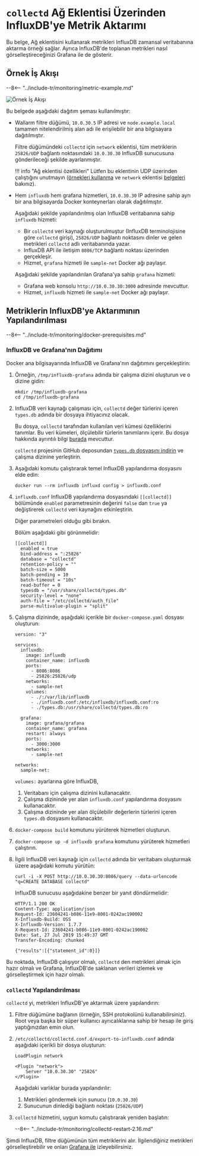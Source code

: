 [img-network-plugin-influxdb]:     ../../images/monitoring/network-plugin-influxdb.png

[doc-grafana]:                     working-with-grafana.md

[link-collectd-networking]:        https://collectd.org/wiki/index.php/Networking_introduction
[link-network-plugin]:             https://collectd.org/documentation/manpages/collectd.conf.5.shtml#plugin_network
[link-typesdb]:                    https://collectd.org/documentation/manpages/types.db.5.shtml
[link-typesdb-file]:               https://github.com/collectd/collectd/blob/master/src/types.db

#   `collectd` Ağ Eklentisi Üzerinden InfluxDB'ye Metrik Aktarımı

Bu belge, Ağ eklentisini kullanarak metrikleri InfluxDB zamansal veritabanına aktarma örneği sağlar. Ayrıca InfluxDB'de toplanan metrikleri nasıl görselleştireceğinizi Grafana ile de gösterir.

##  Örnek İş Akışı

--8<-- "../include-tr/monitoring/metric-example.md"

![Örnek İş Akışı][img-network-plugin-influxdb]

Bu belgede aşağıdaki dağıtım şeması kullanılmıştır:
*   Wallarm filtre düğümü, `10.0.30.5` IP adresi ve `node.example.local` tamamen nitelendirilmiş alan adı ile erişilebilir bir ana bilgisayara dağıtılmıştır.
    
    Filtre düğümündeki `collectd` için `network` eklentisi, tüm metriklerin `25826/UDP` bağlantı noktasındaki `10.0.30.30` InfluxDB sunucusuna gönderileceği şekilde ayarlanmıştır.
    
    !!! info "Ağ eklentisi özellikleri"
        Lütfen bu eklentinin UDP üzerinden çalıştığını unutmayın ([örnekleri kullanma][link-collectd-networking] ve `network` eklentisi [belgeleri][link-network-plugin] bakınız).
    
    
*   Hem `influxdb` hem grafana hizmetleri, `10.0.30.30` IP adresine sahip ayrı bir ana bilgisayarda Docker konteynerları olarak dağıtılmıştır.

    Aşağıdaki şekilde yapılandırılmış olan InfluxDB veritabanına sahip `influxdb` hizmeti:

      * Bir `collectd` veri kaynağı oluşturulmuştur (InfluxDB terminolojisine göre `collectd` girişi), `25826/UDP` bağlantı noktasını dinler ve gelen metrikleri `collectd` adlı veritabanında yazar.
      * InfluxDB API ile iletişim `8086/TCP` bağlantı noktası üzerinden gerçekleşir.
      * Hizmet, `grafana` hizmeti ile `sample-net` Docker ağı paylaşır.
    
    
    
    Aşağıdaki şekilde yapılandırılan Grafana'ya sahip `grafana` hizmeti:
    
      * Grafana web konsolu `http://10.0.30.30:3000` adresinde mevcuttur.
      * Hizmet, `influxdb` hizmeti ile `sample-net` Docker ağı paylaşır.

##  Metriklerin InfluxDB'ye Aktarımının Yapılandırılması

--8<-- "../include-tr/monitoring/docker-prerequisites.md"

### InfluxDB ve Grafana'nın Dağıtımı

Docker ana bilgisayarında InfluxDB ve Grafana'nın dağıtımını gerçekleştirin:
1.  Örneğin, `/tmp/influxdb-grafana` adında bir çalışma dizini oluşturun ve o dizine gidin:
    
    ```
    mkdir /tmp/influxdb-grafana
    cd /tmp/influxdb-grafana
    ```
    
2.  InfluxDB veri kaynağı çalışması için, `collectd` değer türlerini içeren `types.db` adında bir dosyaya ihtiyacınız olacak.
    
    Bu dosya, `collectd` tarafından kullanılan veri kümesi özelliklerini tanımlar. Bu veri kümeleri, ölçülebilir türlerin tanımlarını içerir. Bu dosya hakkında ayrıntılı bilgi [burada][link-typesdb] mevcuttur.
    
    `collectd` projesinin GitHub deposundan [`types.db` dosyasını indirin][link-typesdb-file] ve çalışma dizinine yerleştirin.
    
3.  Aşağıdaki komutu çalıştırarak temel InfluxDB yapılandırma dosyasını elde edin: 
    
    ```
    docker run --rm influxdb influxd config > influxdb.conf
    ```
    
4.  `influxdb.conf` InfluxDB yapılandırma dosyasındaki `[[collectd]]` bölümünde `enabled` parametresinin değerini `false` dan `true` ya değiştirerek `collectd` veri kaynağını etkinleştirin.
    
    Diğer parametreleri olduğu gibi bırakın.
   
    Bölüm aşağıdaki gibi görünmelidir:
   
    ```
    [[collectd]]
      enabled = true
      bind-address = ":25826"
      database = "collectd"
      retention-policy = ""
      batch-size = 5000
      batch-pending = 10
      batch-timeout = "10s"
      read-buffer = 0
      typesdb = "/usr/share/collectd/types.db"
      security-level = "none"
      auth-file = "/etc/collectd/auth_file"
      parse-multivalue-plugin = "split"  
    ```
    
5.  Çalışma dizininde, aşağıdaki içerikle bir `docker-compose.yaml` dosyası oluşturun:
   
    ```
    version: "3"
    
    services:
      influxdb:
        image: influxdb
        container_name: influxdb
        ports:
          - 8086:8086
          - 25826:25826/udp
        networks:
          - sample-net
        volumes:
          - ./:/var/lib/influxdb
          - ./influxdb.conf:/etc/influxdb/influxdb.conf:ro
          - ./types.db:/usr/share/collectd/types.db:ro
    
      grafana:
        image: grafana/grafana
        container_name: grafana
        restart: always
        ports:
          - 3000:3000
        networks:
          - sample-net
    
    networks:
      sample-net:
    ```

    `volumes:` ayarlarına göre InfluxDB, 
    1.  Veritabanı için çalışma dizinini kullanacaktır.
    2.  Çalışma dizininde yer alan `influxdb.conf` yapılandırma dosyasını kullanacaktır.
    3.  Çalışma dizininde yer alan ölçülebilir değerlerin türlerini içeren `types.db` dosyasını kullanacaktır.  
    
6.  `docker-compose build` komutunu yürüterek hizmetleri oluşturun.
    
7.  `docker-compose up -d influxdb grafana` komutunu yürüterek hizmetleri çalıştırın.
    
8.  İlgili InfluxDB veri kaynağı için `collectd` adında bir veritabanı oluşturmak üzere aşağıdaki komutu yürütün:
   
    ```
    curl -i -X POST http://10.0.30.30:8086/query --data-urlencode "q=CREATE DATABASE collectd"
    ```
    
    InfluxDB sunucusu aşağıdakine benzer bir yanıt döndürmelidir:
   
    ```
    HTTP/1.1 200 OK
    Content-Type: application/json
    Request-Id: 23604241-b086-11e9-8001-0242ac190002
    X-Influxdb-Build: OSS
    X-Influxdb-Version: 1.7.7
    X-Request-Id: 23604241-b086-11e9-8001-0242ac190002
    Date: Sat, 27 Jul 2019 15:49:37 GMT
    Transfer-Encoding: chunked
    
    {"results":[{"statement_id":0}]}
    ```
    
Bu noktada, InfluxDB çalışıyor olmalı, `collectd` den metrikleri almak için hazır olmalı ve Grafana, InfluxDB'de saklanan verileri izlemek ve görselleştirmek için hazır olmalı.

### `collectd` Yapılandırılması

`collectd` yi, metrikleri InfluxDB'ye aktarmak üzere yapılandırın:
1. Filtre düğümüne bağlanın (örneğin, SSH protokolünü kullanabilirsiniz). Root veya başka bir süper kullanıcı ayrıcalıklarına sahip bir hesap ile giriş yaptığınızdan emin olun.
2. `/etc/collectd/collectd.conf.d/export-to-influxdb.conf` adında aşağıdaki içerikli bir dosya oluşturun:
   
    ```
    LoadPlugin network
    
    <Plugin "network">
        Server "10.0.30.30" "25826"
    </Plugin>
    ```
    
    Aşağıdaki varlıklar burada yapılandırılır:

    1.  Metrikleri göndermek için sunucu (`10.0.30.30`)
    2.  Sunucunun dinlediği bağlantı noktası (`25826/UDP`)
    
3. `collectd` hizmetini, uygun komutu çalıştırarak yeniden başlatın:

    --8<-- "../include-tr/monitoring/collectd-restart-2.16.md"

Şimdi InfluxDB, filtre düğümünün tüm metriklerini alır. İlgilendiğiniz metrikleri görselleştirebilir ve onları [Grafana ile][doc-grafana] izleyebilirsiniz.